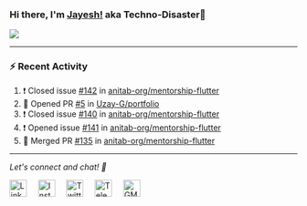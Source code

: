 ### Hi there, I'm [Jayesh!](https://technodisaster.wtf) aka Techno-Disaster👋

<a href="https://github.com/anuraghazra/github-readme-stats">
  <img align="center" src="https://github-readme-stats.vercel.app/api?username=Techno-Disaster&show_icons=true&include_all_commits=true&theme=default&count_private=true" />
</a>

---

### :zap: Recent Activity

<!--START_SECTION:activity-->
1. ❗️ Closed issue [#142](https://github.com//anitab-org/mentorship-flutter/issues/142) in [anitab-org/mentorship-flutter](https://github.com//anitab-org/mentorship-flutter)
2. 💪 Opened PR [#5](https://github.com//Uzay-G/portfolio/pull/5) in [Uzay-G/portfolio](https://github.com//Uzay-G/portfolio)
3. ❗️ Closed issue [#140](https://github.com//anitab-org/mentorship-flutter/issues/140) in [anitab-org/mentorship-flutter](https://github.com//anitab-org/mentorship-flutter)
4. ❗️ Opened issue [#141](https://github.com//anitab-org/mentorship-flutter/issues/141) in [anitab-org/mentorship-flutter](https://github.com//anitab-org/mentorship-flutter)
5. 🎉 Merged PR [#135](https://github.com//anitab-org/mentorship-flutter/pull/135) in [anitab-org/mentorship-flutter](https://github.com//anitab-org/mentorship-flutter)
<!--END_SECTION:activity-->





---

<i> Let's connect and chat! :incoming_envelope: </i>

<a href="https://www.linkedin.com/in/techno_disaster"><img src="https://cdn.jsdelivr.net/npm/simple-icons@v3/icons/linkedin.svg" width="30px" alt="LinkedIn"></a> &nbsp; &nbsp;
<a href="https://instagram.com/techno_disaster"><img src="https://cdn.jsdelivr.net/npm/simple-icons@v3/icons/instagram.svg" width="30px" alt="Instagram"></a> &nbsp; &nbsp;
<a href="https://twitter.com/techno_disaster"><img src="https://cdn.jsdelivr.net/npm/simple-icons@v3/icons/twitter.svg" width="30px" alt="Twitter"></a> &nbsp; &nbsp;
<a href="https://t.me/techno_disaster"><img src="https://cdn.jsdelivr.net/npm/simple-icons@v3/icons/telegram.svg" width="30px" alt="Telegram"></a> &nbsp; &nbsp;
<a href="mailto:nirvejayesh@gmail.com"><img src="https://cdn.jsdelivr.net/npm/simple-icons@v3/icons/gmail.svg" width="30px" alt="GMail"></a> &nbsp; &nbsp;
